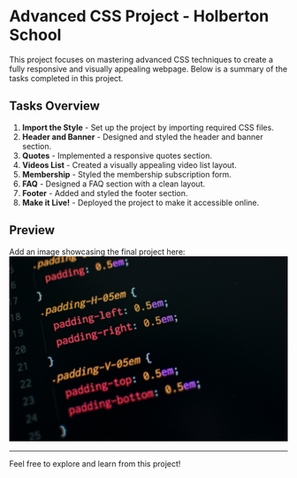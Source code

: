 # Advanced CSS Project - Holberton School

This project focuses on mastering advanced CSS techniques to create a fully responsive and visually appealing webpage. Below is a summary of the tasks completed in this project.

## Tasks Overview
1. **Import the Style** - Set up the project by importing required CSS files.
2. **Header and Banner** - Designed and styled the header and banner section.
3. **Quotes** - Implemented a responsive quotes section.
4. **Videos List** - Created a visually appealing video list layout.
5. **Membership** - Styled the membership subscription form.
6. **FAQ** - Designed a FAQ section with a clean layout.
7. **Footer** - Added and styled the footer section.
8. **Make it Live!** - Deployed the project to make it accessible online.

## Preview
Add an image showcasing the final project here:
![Project Preview](assets/css.jpg)

---

Feel free to explore and learn from this project!